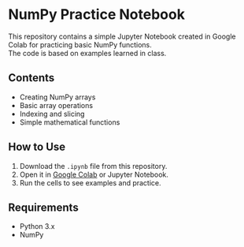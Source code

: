 # NumPy Practice Notebook

This repository contains a simple Jupyter Notebook created in Google Colab for practicing basic NumPy functions.  
The code is based on examples learned in class.

## Contents
- Creating NumPy arrays
- Basic array operations
- Indexing and slicing
- Simple mathematical functions

## How to Use
1. Download the `.ipynb` file from this repository.
2. Open it in [Google Colab](https://colab.research.google.com/) or Jupyter Notebook.
3. Run the cells to see examples and practice.

## Requirements
- Python 3.x
- NumPy
